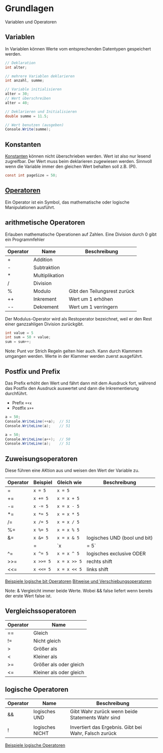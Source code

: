 # Grundlagen

Variablen und Operatoren


<!-- .slide: class="left" -->
## Variablen

In Variablen können Werte vom entsprechenden Datentypen gespeichert werden.
 
```csharp
// Deklaration
int alter;

// mehrere Variablen deklarieren
int anzahl, summe;

// Variable initialisieren
alter = 30;
// Wert überschreiben
alter = 40;

// Deklarieren und Initialisieren
double summe = 11.5;

// Wert benutzen (ausgeben)
Console.Write(summe);
```


<!-- .slide: class="left" -->
## Konstanten

[Konstanten](https://docs.microsoft.com/de-de/dotnet/csharp/programming-guide/classes-and-structs/constants) können nicht überschrieben werden. Wert ist also nur lesend zugreifbar. Der Wert muss beim deklarieren zugewiesen werden.
Sinnvoll wenn die Variable immer den gleichen Wert behalten soll z.B. (PI).

```csharp
const int pageSize = 50;
```


<!-- .slide: class="left" -->
## [Operatoren](https://docs.microsoft.com/de-de/dotnet/csharp/language-reference/operators/)

Ein Operator ist ein Symbol, das mathematische oder logische Manipulationen ausführt.


<!-- .slide: class="left" -->
## arithmetische Operatoren

Erlauben mathematische Operationen auf Zahlen.
Eine Division durch 0 gibt ein Programmfehler

| Operator  | Name        | Beschreibung  |
| ----------|-------------| --------------|
| +         | Addition    |  |
| -         | Subtraktion    |  |
| *         | Multiplikation    |  |
| /         | Division    |  |
| %         | Modulo       | Gibt den Teilungsrest zurück |
| ++        | Inkrement    | Wert um 1 erhöhen |
| --        | Dekrement    | Wert um 1 verringern |

Der Modulus-Operator wird als Restoperator bezeichnet, weil er den Rest einer ganzzahligen Division zurückgibt.

```csharp
int value = 5
int sum = 50 + value;
sum = sum++;
```

Note: Punt vor Strich Regeln gelten hier auch. Kann durch Klammern umgangen werden. Werte in der Klammer werden zuerst ausgeführt.

## Postfix und Prefix

Das Prefix erhöht den Wert und fährt dann mit dem Ausdruck fort, während das Postfix den Ausdruck auswertet und dann die Inkrementierung durchführt.

* Prefix `++x`
* Postfix `x++`

```csharp
a = 50;
Console.WriteLine(++a);  // 51
Console.WriteLine(a);    // 51

a = 50;
Console.WriteLine(a++);  // 50
Console.WriteLine(a);    // 51

```
<!-- .slide: class="left" -->
## Zuweisungsoperatoren

Diese führen eine AKtion aus und weisen den Wert der Variable zu.

| Operator  | Beispiel    | Gleich wie  | Beschreibung |
| ----------|-------------| ------------| -------------|
| =         | `x = 5`     | `x = 5` |
| +=        | `x += 5`    | `x = x + 5` |
| -=        | `x -= 5`    | `x = x - 5` |
| *=        | `x *= 5`    | `x = x * 5` |
| /=        | `x /= 5`    | `x = x / 5` |
| %=        | `x %= 5`    | `x = x % 5` |
| &=        | `x &= 5`    | `x = x & 5` | logisches UND (bool und bit)
| |=        | `x |= 5`    | `x = x | 5`| logisches ODER (bool und bit)
| ^=        | `x ^= 5`    | `x = x ^ 5` | logisches exclusive ODER
| >>=       | `x >>= 5`   | `x = x >> 5` | rechts shift
| <<=       | `x <<= 5`   | `x = x << 5` | links shift

[Beispiele logische bit Operatoren](https://docs.microsoft.com/en-us/dotnet/csharp/language-reference/operators/boolean-logical-operators)
[Bitweise und Verschiebungsoperatoren](https://docs.microsoft.com/en-us/dotnet/csharp/language-reference/operators/bitwise-and-shift-operators)


Note: & Vergleicht immer beide Werte. Wobei && false liefert wenn bereits der erste Wert false ist.


<!-- .slide: class="left" -->
## Vergleichssoperatoren

| Operator  | Name        |
| ----------|-------------|
| ==        | Gleich      |
| !=        | Nicht gleich    |
| >         | Größer als   |
| <         | Kleiner als    |
| >=        | Größer als oder gleich   |
| <=        | Kleiner als oder gleich    |


<!-- .slide: class="left" -->
## logische Operatoren

| Operator  | Name             | Beschreibung
| ----------|------------------|-------------|
| &&        | logisches UND    | Gibt Wahr zurück wenn beide Statements Wahr sind
| ||        | logisches ODER   | Gibt Wahr zurück wenn ein Statement Wahr ist
| !         | logisches NICHT  | Invertiert das Ergebnis. Gibt bei Wahr, Falsch zurück

[Beispiele logische Operatoren](https://docs.microsoft.com/en-us/dotnet/csharp/language-reference/operators/boolean-logical-operators#conditional-logical-and-operator-)